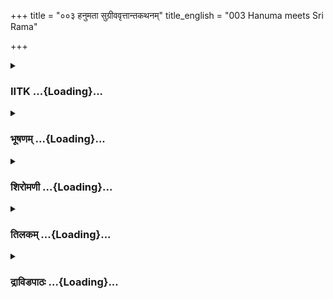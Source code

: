 +++
title = "००३ हनुमता सुग्रीववृत्तान्तकथनम्"
title_english = "003 Hanuma meets Sri Rama"

+++
<div caption="श्रीराम-हरिसीताराममूर्ति-घनपाठिभ्यां वचनम्" class="audioEmbed" src="https://archive.org/download/Ramayana-recitation-Sriram-harisItArAmamUrti-Ghanapaati-v2/Kanda_4/Kanda_4_KSK-003-Hanumatha_Sugreeva_Vruththantha_Kathanam_0.mp3"></div>

<div class="js_include collapsed" newlevelforh1="3" title="IITK" unfilled url="/purANam/rAmAyaNam/audIchya-pAThaH/iitk/4_kiShkindhAkANDam/01-sugrIva-sakhyam/003_hanumatA_sugrIvavRttAntakathanam.md">
<details><summary><h3>IITK ...{Loading}...</h3></summary>

Hanuman goes in the guise of a pious mendicant to meet Rama and
Lakshmana -- Rama wonders at Hanuman's knowledge -- Hanuman reveals his
identity and the purpose of his meeting -- Rama agrees to see Sugriva



#### श्लोकः
##### मूलम्
वचो विज्ञाय हनुमान् सुग्रीवस्य महात्मनः।  
पर्वतादृश्यमूकात्तु पुप्लुवे यत्र राघवौ॥4.3.1॥

##### शब्दार्थः
हनुमान् Hanuman, महात्मनः great self, सुग्रीवस्य Sugriva's, वचः words, विज्ञाय listening, ऋष्यमूकात् पर्वतात् from mountain Rishyamuka, राघवौ both (Rama and Lakshmana), यत्र where, पुप्लुवे leapt

##### आङ्ग्लानुवादः
Listening to great Sugriva, Hanuman leaped from mount Rishyamuka on to the location of the Raghavas.



#### श्लोकः
##### मूलम्
कपिरूपं परित्यज्य हनुमान्मारुतात्मजः।  
भिक्षुरूपं ततो भेजे शठबुद्धितया कपिः4.3.2॥

##### शब्दार्थः
ततः then, मारुतात्मजः son of the windgod, कपिः monkey, हनुमान् Hanuman, कपिरूपम् form of a monkey, परित्यज्य left, शठबुद्धितया with an ingenious mind, भिक्षुरूपम् guise of a mendicant, भेजे resorted and went

##### आङ्ग्लानुवादः
Hanuman, son of the Windgod, with an ingenious mind assumed the guise of a mendicant.



#### श्लोकः
##### मूलम्
ततस्स हनुमान्वाचा श्लक्ष्णया सुमनोज्ञया।  
विनीतवदुपागम्य राघवौ प्रणिपत्य च॥4.3.3॥  
आबभाषे तदा वीरौ यथावत्प्रशशंस च।

##### शब्दार्थः
ततः then, हनुमान् Hanuman, विनीतवत् in humility, राघवौ to the Raghavas, उपागम्य reached, प्रणिपत्य च offered reverential salutations, श्लक्ष्णया gentle, सुमनोज्ञया pleasing to the mind, वाचा words, आबभाषे spoke, तदा then, यथावत् duly, प्रशशंस च eulogised

##### आङ्ग्लानुवादः
Approaching the Raghavas in all humility, valiant Hanuman offered them reverential salutations and addressed them in gentle and pleasing words.



#### श्लोकः
##### मूलम्
सम्पूज्य विधिवद्वीरौ हनुमान्मारुतात्मजः।  
उवाच कामतो वाक्यं मृदु सत्यपराक्रमौ4.3.4॥

##### शब्दार्थः
मारुतात्मजः son of the windgod, हनुमान् Hanuman, सत्यपराक्रमौ endowed with power of truth, वीरौ heroes, विधिवत् duly, सम्पूज्य offered salutations, कामतः feeling, मृदु very gently, वाक्यम् words, उवाच said

##### आङ्ग्लानुवादः
The valiant son of the Windgod, Hanuman offered those heroes whose power came from their sense of truth due respect and spoke to them in all gentlenessः



#### श्लोकः
##### मूलम्
राजर्षिदेवप्रतिमौ तापसौ संशितव्रतौ।  
देशं कथमिमं प्राप्तौ भवन्तौ वरवर्णिनौ4.3.5॥  
त्रासयन्तौ मृगगणानन्यांश्च वनचारिणः4.3.6॥

##### शब्दार्थः
राजर्षिदेवप्रतिमौ comparable to royal sages and gods, संशितव्रतौ strict followers of vows, तापसौ ascetics, वरवर्णिनौ of fair complexion, भवन्तौ you are, मृगान् animals, अन्यान् other, वनचारिणश्च creatures roaming the forest, त्रासयन्तौ frightening them, इमं देशम् this place, कथम् how, प्राप्तौ  come here?

##### आङ्ग्लानुवादः
'You both fair in complexion, resemble royal sages or gods. You appear like ascetics and pursue vows in austerity. How come, you are present here, as if to frighten the animals and other creatures roaming this forest?



#### श्लोकः
##### मूलम्
पम्पातीररुहान्वृक्षान् वीक्षमाणौ समन्ततः।  
इमां नदीं शुभजलां शोभयन्तौ तपस्विनौ4.3.7॥  
धैर्यवन्तौ सुवर्णाभौ कौ युवां चीरवाससौ।  
निःश्वसन्तौ वरभुजौ पीडयन्ताविमाः प्रजाः4.3.8॥

##### शब्दार्थः
पम्पातीररुहान् वृक्षान् trees on the bank of Pampa, समन्ततः all over, वीक्षमाणौ looking at, शुभजलाम् auspicious water, इमाम् this, नदीम् river, शोभयन्तौ enhancing the beauty, तपस्विनौ ascetics, धैर्यवन्तौ courageous, सुवर्णाभौ of golden complexion, चीरवाससौ robed in bark, निःश्वसन्तौ sighing, वरभुजौ with handsome shoulders, इमाः these, प्रजाः creatures, पीडयन्तौ terrifying, युवाम् youth

##### आङ्ग्लानुवादः
'Gazing at the trees on the bank of Pampa, you both appear in brilliant complexion as if to enhance the beauty of the auspicious river water. Though young, courageous and with handsome shoulders, you seem to sigh in exhaustion. And though you look like ascetics robed in bark,  you seem to terrify these creatures.



#### श्लोकः
##### मूलम्
सिंहविप्रेक्षितौ वीरौ महाबलविक्रमौ।  
शक्रचापनिभे चापे गृहीत्वा शत्रुसूदनौ4.3.9॥  
श्रीमन्तौ रूपसम्पन्नौ वृषभश्रेष्ठविक्रमौ।  
हस्तिहस्तोपमभुजौ द्युतिमन्तौ नरर्षभौ4.3.10॥

##### शब्दार्थः
सिंहविप्रेक्षितौ have the gaze of lions, वीरौ  heroes, महाबलविक्रमौ both mighty strong warriors, शक्रचापनिभे चापे bows resembling rainbow, हीत्वा holding, शत्रुसूदनौ destroyers of enemies, श्रीमन्तौ magnificient, रूपसम्पन्नौ very handsome, वृषभश्रेष्ठविक्रमौ endowed with the valour of excellent bulls, हस्तिहस्तोपमभुजौ shoulders like elephant trunks, द्युतिमन्तौ  bright नरर्षभौ   best among men

##### आङ्ग्लानुवादः
'Having the gaze  of a lion, both of you are heroic in your stance. As each of you hold a bow resembling the rainbow, you seem to be mighty warriors eager to annihilate the enemies. With the valour of superior bulls and your shoulders resembling elephant's trunks, you look magnificent, handsome and brilliant. (No doubt,) you are the best among the humans.



#### श्लोकः
##### मूलम्
प्रभया पर्वतेन्द्रोऽयं युवयोरवभासितः।  
राज्यार्हावमरप्रख्यौ कथं देशमिहागतौ4.3.11॥

##### शब्दार्थः
अयम this, पर्वतेन्द्रः lord of mountains, युवयोः young, प्रभया  radiant, अवभासितः reflecting, राज्यार्हौ deserve to be sovereigns, अमरप्रख्यौ resembling gods, इह here, देशम् to this place, कथम् how, आगतौ  come

##### आङ्ग्लानुवादः
'You are young and radiant like the gods. This king of mountains (Rishyamuka) dazzles with your brilliance. Although you deserve to be sovereigns, how is it that you are here (into the forest)?



#### श्लोकः
##### मूलम्
पद्मपत्रेक्षणौ वीरौ जटामण्डलधारिणौ।  
अन्योन्यसदृशौ वीरौ देवलोकादिवागतौ4.3.12॥  
यदृच्छयेव सम्प्राप्तौ चन्द्रसूर्यौ वसुन्धराम्।  
विशालवक्षसौ वीरौ मानुषौ देवरूपिणौ4.3.13॥  
सिंहस्कन्धौ महोत्साहौ समदाविव गोवृषौ।

##### शब्दार्थः
पद्मपत्रेक्षणौ having eyes like lotus petals, वीरौ  warriors, जटामण्डलधारिणौ with matted hair, अन्योन्यसदृशौ resembling each other, देवलोकात् from the world of gods, आगतौ have come here, वीरौ heroes, यदृच्छया incidentally, वसुन्धराम् to the earth, सम्प्राप्तौ come, चन्द्रसूर्याविव like Sun and Moon, विशालवक्षसौ broadchested, वीरौ warriors, देवरूपिणौ resembling gods, मानुषौ men, सिंहस्कन्धौ having shoulders like that of a lion, महोत्साहौ very energetic, समदौ majestic, गोवृषौ इव bullslike

##### आङ्ग्लानुवादः
'Both of you appear alike, with eyes like lotus petals and locks of matted hair. You look like heroes descending from the world of the gods. You look like the Sun and the Moon dropped incidentally on this earth. With shoulders like those of a lion and the majesty of energetic bulls, you broadchested warriors appear like divine beings, though in fact humans.



#### श्लोकः
##### मूलम्
आयताश्च सुवृत्ताश्च बाहवः परिघोपमाः।  
सर्वभूषणभूषार्हाः किमर्थं न विभूषिताः4.3.14॥

##### शब्दार्थः
आयताश्च long, सुवृत्ताश्च wellrounded, परिघोपमाः like the iron clubs, सर्वभूषणभूषार्हाः worthy of all ornaments, बाहवः shoulders, किमर्थम् why is it, न विभूषिताः not bedecked.

##### आङ्ग्लानुवादः
'Your long arms and spherelike shoulders appear as strong as iron clubs. Although they deserve to be decked with ornaments, how is it they are unadorned?



#### श्लोकः
##### मूलम्
उभौ योग्यावहं मन्ये रक्षितुं पृथिवीमिमाम्।  
ससागरवनां कृत्स्नां विन्ध्यमेरुविभूषिताम्4.3.15॥

##### शब्दार्थः
उभौ both, अहम् I, इमाम् this, ससागरवनाम् with seas and forests, विन्ध्यमेरुविभूषिताम् adorned with mountains of Vindhya and Meru, कृत्स्नाम् entire, पृथिवीम् earth, रक्षितुम् to rule, योग्यौ fit, मन्ये I think

##### आङ्ग्लानुवादः
'To me, you both deserve to rule the entire earth encompassed by seas and forests and adorned with mountains like Vindhya and Meru.



#### श्लोकः
##### मूलम्
इमे च धनुषी चित्रे श्लष्णे चित्रानुलेपने।  
प्रकाशेते यथेन्द्रस्य वज्रे हेमविभूषिते4.3.16॥

##### शब्दार्थः
चित्रे wonderful, श्लक्ष्णे attractive ones, चित्रानुलेपने smeared with wonderful unguents, इमे धनुषी च both these bows too, इन्द्रस्य Indra's, हेमविभूषिते decorated with gold, वज्रे यथा like thunderbolt, प्रकाशेते glow

##### आङ्ग्लानुवादः
'Smeared with wonderful unguents, (your) bows look  very attractive. And they glow very much like Indra's golden thunderbolt.



#### श्लोकः
##### मूलम्
सम्पूर्णा निशितैर्बाणै स्तूणाश्च शुभदर्शनाः4.3.17॥  
जीवितान्तकरैर्घोरै श्श्वसद्भिरिव पन्नगैः॥

##### शब्दार्थः
शुभदर्सनाः beautiful to look at, तूणाश्च quivers also, जीवितान्तकरैः those which can put an end to life, घोरैः with terrible, श्श्वसद्भिरिव like hissing, पन्नगैरिव snakes, बाणैः with arrows, सम्पूर्णाश्च  totally filled with

##### आङ्ग्लानुवादः
'(Your) quivers also appear beautiful, for they are  fully  filled with sharp and deadly arrows which look like the hissing of dreadful snakes



#### श्लोकः
##### मूलम्
महाप्रमाणौ विस्तीर्णौ तप्तहाटकभूषितौ4.3.18॥  
खडगावेतौ विराजेते निर्मुक्ताविवपन्नगौ॥

##### शब्दार्थः
महाप्रमाणौ of huge size, विस्तीर्णौ long and broad, तप्तहाटकभूषितौ encrusted with shining pure gold, एतौ these two, खडगौ swords, निर्मुक्ताविव पन्नगौ like the snakes that have shed their sloughs, विराजेते shine

##### आङ्ग्लानुवादः
'(Your) long and broad swords appear very huge in size. Being encrusted with pure gold, they  glitter brilliant like snakes in hyberation.



#### श्लोकः
##### मूलम्
एवं मां परिभाषन्तं कस्माद्वै नाभिभाषथः4.3.19॥  
सुग्रीवो नाम धर्मात्मा कश्चिद्वानरयूथपः।  
वीरो विनिकृतो भ्रात्रा जगद्भ्रमति दुःखितः4.3.20॥

##### शब्दार्थः
एवम् in that way, परिभाषन्तम् talking to you, माम् to me, कस्मात् why, नाभिभाषथः  not replying, सुग्रीवो नाम Sugriva by name, वीरः warrior, धर्मात्मा righteous, कश्चित् some one, वानरयूथपः chief of monkeys, भ्रात्रा by brother, विनिकृतः is aggrieved, दुःखितः grieved, जगत् world over, स भ्रमति roaming about

##### आङ्ग्लानुवादः
'Why are you silent  while I am talking? (I am here to apprise ) about a great and righteous warrior Sugriva, the chief of the troop of monkeys, sadly wandering all over the land here, banished by his brother



#### श्लोकः
##### मूलम्
प्राप्तोऽहं प्रेषितस्तेन सुग्रीवेण महात्मना।  
राज्ञा वानरमुख्यानां हनुमान्नाम वानरः4.3.21॥

##### शब्दार्थः
महात्मना by the great, वानरमुख्यानाम् best of monkeys, राज्ञा by the king, तेन सुग्रीवेण by such Sugriva, प्रेषितः I am sent, प्राप्तः came here, अहम् I, हनुमान्नाम Hanuman, वानरः monkey

##### आङ्ग्लानुवादः
'I am a monkey called Hanuman. I am here sent by great king Sugriva, the best of monkeys.



#### श्लोकः
##### मूलम्
युवाभ्यां सह धर्मात्मा सुग्रीवस्सख्यमिच्छति।  
तस्य मां सचिवं वित्तं वानरं पवनात्मजम्4.3.22॥  
भिक्षुरूपप्रतिच्छन्नं सुग्रीवप्रियकाम्यया।  
ऋष्यमूकादिह प्राप्तं कामगं कामरूपिणम्4.3.23॥

##### शब्दार्थः
धर्मात्मा righteous , सः सुग्रीवः that Sugriva, युवाभ्याम् with you both, सख्यम friendship, इच्छति desires, माम् myself, सुग्रीवप्रियकाम्यया for the wellbeing of Sugriva, भिक्षुरूपप्रतिच्छन्नम् disguised like a mendicant, तस्य his, सचिवम् minister, ऋष्यमूकात् from  Rishyamuka, इह here, प्राप्तम् reached, कामगम् can go whereever I desire, कामरूपिणम् can assume whatever form I desire, पवनात्मजम् son of the windgod, वानरम् monkey, वित्तम् you  may know

##### आङ्ग्लानुवादः
'The righteous Sugriva wishes to make friendship with both of you. For his wellbeing I came here disguised as a mendicant from  Rishyamuka mountain. I am a monkey, son of the Windgod and minister to Sugriva. I can assume any form at my free will and go anywhere I like'.



#### श्लोकः
##### मूलम्
एवमुक्त्वा तु हनुमांस्तौ वीरौ रामलक्ष्मणौ।  
वाक्यज्ञौ वाक्यकुशलः पुनर्नोवाच किञ्चन4.3.24॥

##### शब्दार्थः
वाक्यज्ञौ good at speaking, वाक्यकुशलः eloguent, हनुमान् Hanuman, वीरौ two heroes, तौ both, रामलक्ष्मणौ Rama and Lakshmana, एवम् in that way, उक्त्वा having said, पुनः again, किञ्चन anything more, नोवाच did not speak

##### आङ्ग्लानुवादः
The eloquent Hanuman, having spoken thus to both Rama and Lakshmana, good at speaking, said no more.



#### श्लोकः
##### मूलम्
एतच्छ्रुत्वा वचन्तस्य रामो लक्ष्मणमब्रवीत्।  
प्रहृष्टवदनश्श्रीमान्भ्रातरं पार्श्वतः स्थितम्4.3.25॥

##### शब्दार्थः
श्रीमान् Illustrious, रामः Rama, तस्य his, एतत् all that, वचः words, श्रुत्वा having heard, प्रहृष्टवदनः with cheerful face, पार्श्वतः nearby, स्थितम् stood, भ्रातरम् brother, लक्ष्मणम् to Lakshmana, अब्रवीत् said.

##### आङ्ग्लानुवादः
Having heard him, the Illustrious Rama cheerfully said to brother Lakshmana standing nearbyः



#### श्लोकः
##### मूलम्
सचिवोऽयं कपीन्द्रस्य सुग्रीवस्य महात्मनः।  
तमेव काङ्क्षमाणस्य ममान्तिकमुपागतः4.3.26॥

##### शब्दार्थः
कपीन्द्रस्य of the lord of monkeys, महात्मनः of great self, सुग्रीवस्य Sugriva's, सचिवः minister, अयम् this, तमेव him only, काङ्क्षमाणस्य as I wish to see, मम to me, समीपम् near by, इह here, आगतः has come

##### आङ्ग्लानुवादः
'Here is minister to Sugriva, the great chief of monkeys whom I wish to see.



#### श्लोकः
##### मूलम्
तमभ्यभाष सौमित्रे सुग्रीवसचिवं कपिम्।  
वाक्यज्ञं मधुरैर्वाक्यैस्स्नेहयुक्तमरिन्दम॥4.3.27॥

##### शब्दार्थः
सौमित्रे O Saumitri, वाक्यज्ञम् knows how to talk, स्नेहयुक्तम् in a friendly way, अरिन्दमम् conqueror of enemies, सुग्रीवसचिवम् Sugriva's minister, तं कपिम् this monkey, मधुरैः pleasant, वाक्यैः words, अभिभाषस्व  reply well .

##### आङ्ग्लानुवादः
'O Saumitri, conqueror of enemies this monkey, Sugriva's minister, is skilled in friendly communication. Reply to him in words gentle and sweet.



#### श्लोकः
##### मूलम्
नानृग्वेदविनीतस्य नायजुर्वेद्धारिणः।  
नासामवेदविदुषश्शक्यमेवं विभाषितुम्4.3.28॥

##### शब्दार्थः
अनृग्वेदविदुषः not trained in Rigveda, एवम् in that way, भाषितुम् to talk, न शक्यम् not possible, अयजुर्वेद्धारिणः  not a scholar in Yajurveda, न not, असामवेदविदुषः  not a scholar in Samaveda, न not

##### आङ्ग्लानुवादः
'Unless wellversed in Rigveda, Yajurveda and Samaveda, for sure, it is not possible for anyone to articulate so well.



#### श्लोकः
##### मूलम्
नूनं व्याकरणं कृत्स्नमनेन बहुधा श्रुतम्।  
बहु व्याहरताऽनेन न किञ्चिदपशब्दितम्4.3.29॥

##### शब्दार्थः
नूनम् surely, अनेन by him, कृत्स्नम् entire, व्याकरणम् grammar, बहुधा in many ways, श्रुतम्  studied, बहु much, व्याहरता spoken, अनेन by him, किञ्चित् even a little, अपशब्दितम् wrong pronunciation

##### आङ्ग्लानुवादः
'Surely, he seems to have studied well the whole of grammar, for there is not a single mispronunciation in his entire speech.



#### श्लोकः
##### मूलम्


##### शब्दार्थः


##### आङ्ग्लानुवादः




#### श्लोकः
##### मूलम्


##### शब्दार्थः


##### आङ्ग्लानुवादः




#### श्लोकः
##### मूलम्
संस्कारक्रमसम्पन्नामद्रुतामविलम्बिताम्।  
उच्चारयति कल्याणीं वाचं हृदयहारिणीम्4.3.32॥

##### शब्दार्थः
संस्कारक्रमसम्पन्नाम् refined, अद्रुताम् not too fast, अविलम्बिताम् not too slow, कल्याणीम् auspicious, हृदयहारिणीम् captivating the heart, वाचम् language, उच्चारयति speaks

##### आङ्ग्लानुवादः
'His words are auspicious. They are refined. Neither fast nor slow, his utterances captivate the heart.



#### श्लोकः
##### मूलम्
अनया चित्रया वाचा त्रिस्थानव्यञ्जनस्थया।  
कस्य नाराध्यते चित्तमुद्यतासेररेरपि4.3.33॥

##### शब्दार्थः
त्रिस्थानव्यञ्जनस्थया delivered from the bottom of his chest, throat and head, चित्रया with a wonderful, अनया by this, वाचा by words, उद्यतासेः holding a sword, अरेरपि of even an enemy, कस्य whose, चित्तम् mind, नाराध्यते will not be pleased?

##### आङ्ग्लानुवादः
'His colourful words flow from all the three sourcesः the bottom of his bosom, his throat and his head. Whose mind will not adore them even if one happens to be an enemy holding a sword?



#### श्लोकः
##### मूलम्
एवं विधो यस्य दूतो न भवेत्पार्थिवस्य तु।  
सिद्ध्यन्ति हि कथं तस्य कार्याणां गतियोऽनघ4.3.34॥

##### शब्दार्थः
अनघ sinless, यस्य whosoever, पार्थिवस्य  of a king, दूतः ambassador, एवंविधः in that way, न भवेत् not being, तस्य his, गतयः in the past, कथम् how, सिध्यन्ति would have accomplished

##### आङ्ग्लानुवादः
'O sinless one, how can a king, whoever he be, not accomplish his goal in the past with such an ambassador?



#### श्लोकः
##### मूलम्


##### शब्दार्थः


##### आङ्ग्लानुवादः




#### श्लोकः
##### मूलम्
एवमुक्तस्तु सौमित्रिस्सुग्रीवसचिवं कपिम्।  
अभ्यभाषत वाक्यज्ञो वाक्यज्ञं पवनात्मजम्4.3.36॥

##### शब्दार्थः
एवम् in that way, उक्तः having been instructed, वाक्यज्ञः skilled in speech, सौमित्रिः Saumitri, वाक्यज्ञम् good at speaking, पवनात्मजम् son of the windgod, सुग्रीवसचिवम् minister of Sugriva, कपिम् monkey, अभ्यभाषत replied

##### आङ्ग्लानुवादः
Thus instructed, Saumitri who was equally skilled in speach replied to Sugriva's minister, son of the Windgod



#### श्लोकः
##### मूलम्
विदितौ नौ गुणा विद्वंत्सुग्रीवस्य महात्मनः।  
तमेव चाऽवां मार्गावस्सुग्रीवं प्लवगेश्वरम्4.3.37॥

##### शब्दार्थः
विद्वन् learned, महात्मनः great, सुग्रीवस्य Sugriva's, गुणाः virtues, नौ for both of us, विदितौ are known, अवाम् both of us, ल्पवगेश्वरम् lord of monkeys, तमेव him only, मार्गावः are looking for

##### आङ्ग्लानुवादः
'O learned Hanuman having heard about the virtues of  great Sugriva, lord of the monkeys, we eagerly look forward to meeting him



#### श्लोकः
##### मूलम्
यथा ब्रवीषि हनुमान्सुग्रीववचनादिह।  
तत्तथा हि करिष्यावो वचनात्तव सत्तम4.3.38॥

##### शब्दार्थः
सत्तम O virtuous one, हनुमन् Hanuman, इह here, सुग्रीववचनात् by Sugriva's words, यथा those, ब्रवीषि you speak, तत् that, तव your, वचनात् words, तथा so also, करिष्यावः we will do

##### आङ्ग्लानुवादः
'O virtuous Hanuman we will do whatever you are saying, for it is the message of Sugriva.



#### श्लोकः
##### मूलम्
तत्तस्य वाक्यं निपुणं निशम्य  
प्रहृष्टरूपः पवनात्मजः कपिः।  
मनस्समाधाय जयोपपत्तौ  
सख्यं तदा कर्तुमियेष ताभ्याम्4.3.39॥

##### शब्दार्थः
पवनात्मजः Hanuman, कपिः monkey, तस्य his, निपुणम् skilful, तत् वाक्यम् those words, निशम्य  listening, प्रहृष्टरूपः pleased countenance, जयोपपत्तौ on the success, मनः mind, समाधाय  fixed, तदा then, ताभ्याम् with both of them, सख्यम् friendship, कर्तुम् to make, इयेष wishes

##### आङ्ग्लानुवादः
Pleased with Lakshmana's words spoken in a skilful manner, Hanuman, the monkey son of the Windgod, resolved to make friendship with them.  

#### समाप्तिः
 श्रीमद्रामायणे वाल्मीकीय आदिकाव्ये किष्किन्धाकाण्डे तृतीयस्सर्गः॥  
Thus ends the third sarga of Kishkindakanda of the Holy Ramayana, the first epic composed by sage Valmiki.

</details>
</div>
<div class="js_include collapsed" newlevelforh1="3" title="भूषणम्" unfilled url="/purANam/rAmAyaNam/audIchya-pAThaH/TIkA/bhUShaNa_iitk/4_kiShkindhAkANDam/01-sugrIva-sakhyam/003_hanumatA_sugrIvavRttAntakathanam.md">
<details><summary><h3>भूषणम् ...{Loading}...</h3></summary>



वचो विज्ञाय हनुमान् सुग्रीवस्य महात्मनः ।  

पर्वतादृश्यमूकात्तु पुप्लुवे यत्र राघवौ  ॥  ४।३।१  ॥   

प्रथमे सर्गे वैकुण्ठवासिनो भगवतः स्वीयेषु केषाञ्चित् स्वपरत्वे वर्तमाने
केषाञ्चिद्विषयान्तरप्रावण्यमवलोक्य दूयमानमानसस्य दयावृत्तिविशेषः
प्रतिपादितः । द्वितीये चेतनस्य भगवदपराधदण्डभीतस्य तस्मिन्नभिमुख्यमुक्तम्
। अथ तल्लाभहेत्वाचार्यकृत्यं दर्शयति तृतीये वच इत्यादि  ॥  ४।३।१  ॥   

  

कपिरूपं परित्यज्य हनुमान् मारुतात्मजः ।  

भिक्षुरूपं ततो भेजे शठबुद्धितया कपिः  ॥  ४।३।२  ॥   

कपीति । रूपान्तरपरिग्रहसामर्थ्यमुच्यते मारुतात्मज इति । शठबुद्धितया
वञ्चकबुद्धितया भिक्षुरूपं सन्न्यासिवेषम् । "भिक्षुः परिव्राट् कर्मन्दी
पाराशर्यपि मस्करी" इत्यमरः  ॥  ४।३।२  ॥   

  

ततः स हनुमान् वाचा श्लक्ष्णया सुमनोज्ञया ।  

विनीतवदुपागम्य राघवौ प्रणिपत्य च ।  

आबभाषे तदा वीरौ यथावत् प्रशशंस च  ॥  ४।३।३  ॥   

तत इति सार्धः । विनीतवत् सविनयम् उपागम्य प्राणिपत्य नमस्कृत्य श्लक्ष्णया
अपरुषया समुनोज्ञया अर्थतो ऽतिरम्यया वाचा आबभाषे । यथावत्परमार्थतया
प्रशशंस च । अत्र भिक्षुरूपस्य हनुमतः प्रणामादन्यत्रापि
भिक्षोर्गृहस्थादिविषये प्रणामः कर्तव्य एवेति विज्ञायते । सन्न्यासिनो
गृहस्थादिप्रणामनिषेधवचनान्यज्ञविषयाणीति मन्तव्यानि । यदि हि ज्ञानाधिकं
दृष्ट्वा कर्ममात्रेणाधिको यतिर्न प्रणमेत् तर्हि "विप्राणां ज्ञानतो
ज्यैष्ठ्यम्" इति मनुवचनं विरुद्ध्यत । नहि तत्प्रणामनिषेधं मनुवचनं
किञ्चिद्दृश्यते । किं त्वनारभ्याधीतमदृष्टाकरं
यत्किञ्चिद्यतिप्रणामनिषेधवचनं किंवदन्तीसिद्धम् । तस्य च विषयो
ऽज्ञगृहस्थादिरूपः । यत्तु कैश्चिदुक्तम्
अत्यद्भुतरामलक्ष्मणरूपदर्शनसञ्जातातिविस्मयः सन् अङ्गीकृतं भिक्षुरूपं
विस्मृत्य "अवशाः प्रतिपेदिरे" इतिवत् प्रणनामेति न विरोध इति । तन्नः,
उपक्रमविरोधात् । इङ्गितवचनादिभिः परहृदयज्ञानार्थं हि प्रेषितो ऽयम् । नहि
तथा नियुक्तः, सुनिपुणमतिः सचिवधुरन्धरः, स्वकार्यविरोधकरं
परिगृहीताकारविरुद्धमविस्रम्भहेतुत्वेन परेङ्गितानाविष्कारहेतुभूतं कार्यं
कुर्यात् । यदप्युक्तम् "रूपमेवास्यैतन्महिमानं व्याचष्टे" इति न्यायेन
दर्शनमत्रेणैतौ सुग्रीवविरोधिनिरसनदक्षाविति निश्चित्य परिगृहीतवेषान्तरस्य
स्वस्य चारत्वं प्रकटयितुं नमस्कारं कृतवानिति न दोष इति । तदपि न तथा सति
सुग्रीवो नामेत्यादिवक्ष्यमाणमेव प्रथमं कथयेत् । केचित्तु
भिक्षुर्ब्रह्मचारी, अतो न दोष इत्याहुः । तन्न, तादृशभिक्षुकत्वस्य
पूर्वमेव सिद्धत्वेन इदानीमपरिग्राह्यत्वात् । अपरे तु सर्वथा कपिरूपं
परित्यज्येत्युपक्रमात् उपरिष्टात् प्रच्छन्नत्वोक्त्या च
मानुषरूपाङ्गीकारावश्यंभावात्तद्रूपविशिष्टं ब्रह्मचर्यमेवात्र
भिक्षुशब्देनोच्यत इति न विरोध इत्यूचिरे । तत्पक्षे तु पूर्वोक्तया दिशा
दूषणं चिन्त्यम्  ॥  ४।३।३  ॥   

  

सम्पूज्य विधिवद्वीरो हनुमान् मारुतात्मजः ।  

उवाच कामतो वाक्यं मृदु सत्यपराक्रमौ  ॥  ४।३।४  ॥   

सम्पूज्येति कामतः भक्त्या । पूर्वोक्तप्रशंसा भक्तिकृता, नतु
केवलपरिक्षाकृतेति भावः  ॥  ४।३।४  ॥   

  

राजर्षिदेवप्रतिमौ तापसौ संशितव्रतौ ।  

देशं कथमिमं प्राप्तौ भवन्तौ वरवर्णिनौ  ॥  ४।३।५  ॥   

त्रासयन्तौ मृगगणानन्यांश्च वनचारिणः ।  

पम्पातीररुहान् वृक्षान् वीक्षमाणौ समन्ततः  ॥  ४।३।६  ॥   

राजर्षीत्यादिश्लोकद्वयम् । मृगगणान् अन्यान् वनचारिणश्च त्रासयन्तौ
समन्ततः पम्पातीररुहान् वृक्षान् वीक्षमाणौ च भवन्तौ वरवर्णिनौ
स्निग्धरूपवन्तौ । कर्मधारयादपिमत्वर्थीयो दृष्टचरः । अत एव
राजर्षिदेवप्रतिमौ संशितव्रतौ तीक्ष्णव्रतौ अत एव तापसौ तपस्विवेषौ भूत्वा
इमं दुर्गमं देशं कथं प्राप्तौ  ॥  ४।३।५,६  ॥   

  

इमां नदीं शुभजलां शोभयन्तौ तपस्विनौ ।  

धैर्यवन्तौ सुवर्णाभौ कौ युवां चीरवाससौ  ॥  ४।३।७  ॥   

निःश्वसन्तौ वरभुजौ पीडयन्ताविमाः प्रजाः ।  

सिंहविप्रेक्षितौ वीरौ सिंहातिबलविक्रमौ  ॥  ४।३।८  ॥   

शक्रचापनिभे चापे गृहीत्वा शत्रुसूदनौ ।  

श्रीमन्तौ रूपसम्पन्नौ वृषभश्रेष्ठविक्रमौ  ॥  ४।३।९  ॥   

हस्तिहस्तोपमभुजौ द्युतिमन्तौ नरर्षभौ  ॥  ४।३।१०  ॥   

इमामित्यादिसार्धश्लोकत्रयमेकान्वयम् । पम्पायाः सरस्त्वेपि स्वल्पतया
पूर्वापरप्रवाहवत्त्वेन नदीत्वमविरुद्धम् । शोभयन्तौ स्वतेजसेति शेषः ।
सुवर्णाभौ रामस्य श्यामत्वे ऽपि लक्ष्मणस्य पीतवर्णत्वाच्छत्ित्रन्यायात्
सुवर्णकान्तित्वम् । निःश्वसन्तौ वनसञ्चारायासात् वरभुजौ सुन्दरभुजौ
हस्तिहस्तेत्यनेन दैर्ध्यपीवरत्वयोर्वक्षयमाणत्वात् इमाः प्रजाः
पक्षिमृगादीन् पीडयन्तौ अपूर्वदर्शनेन विद्रावकावित्यर्थः, सिंहस्येव
विप्रेक्षितं वीक्षणं ययोस्तौ सिंहातिबलविक्रमौ सिंहातिशायिबलपराक्रमौ
शक्रचापनिभे इन्द्रधनुस्तुल्ये चापे गृहीत्वा शत्रुसूदनौ शत्रुसंहारकौ
नीलभेदपरभागतया धनुषोराभरणत्वं शत्रुसंहारकत्वेनायुधकोटिप्रविष्टत्वं च
दर्शितमाभ्यां विशेषणाभ्याम् । श्रीमन्तौ कान्तिमन्तौ रूपसम्पन्नौ
सौन्दर्ययुक्तौ वृषभश्रेष्ठविक्रमौ वृषभश्रेष्ठगमनौ द्युतिमन्तौ तेजस्विनौ,
तेजस्तु श्रियो भिन्नमिति न पुनरुक्तिः । एवम्भूतौ युवां कावित्यन्वयः  ॥ 
४।३।७१०  ॥   

  

प्रभया पर्वतेन्द्रो ऽयं युवयोरवभासितः  ॥  ४।३।११  ॥   

प्रभयेत्यर्धम्  ॥  ४।३।११  ॥   

  

राज्यार्हावमरप्रख्यौ कथं देशमिहागतौ ।  

पद्मपत्त्रेक्षणौ वीरौ जटामण्डलधारिणौ  ॥  ४।३।१२  ॥   

अन्योन्यसदृशौ वीरौ देवलोकादिवागतौ ।  

यदृच्छयेव सम्प्राप्तौ चन्द्रसूर्यौ वसुन्धराम्  ॥  ४।३।१३  ॥   

विशालवक्षसौ वीरौ मानुषौ देवरूपिणौ ।  

सिंहस्कन्धौ महोत्साहौ समदाविव गोवृषौ  ॥  ४।३।१४  ॥   

राज्येत्यादित्रय एकान्वयाः । अमरप्रख्यौ देवतुल्यपराक्रमौ देवलोकादागतौ
वीराविव स्थितौ यदृच्छया दैवात् वसुन्धरां प्राप्तौ चन्द्रसूर्याविव स्थितौ
देवरूपिणौ देवतुल्यरूपिणौ वीरौ मानुषौ युवां राज्यार्हावपि राज्यं
त्वक्त्वा वीरौ जटामण्डलधारिणौ अविच्छिन्नजटामण्डलधारिणौ भूत्वा इह देशं
वनदेशं कथं किमर्थम् आगतौ । समस्तराजलक्षणलक्षितयोर्युवयोः राज्यभोग
एवोचितः, नतु वनवास इति भावः  ॥  ४।३।१२१४  ॥   

  

आयताश्च सुवृत्ताश्च बाहवः परिघोपमाः ।  

सर्वभूषणभूषार्हाः किमर्थं न विभूषिताः  ॥  ४।३।१५  ॥   

आयताः आजानुविलम्बिनः सुवृत्ताः भुजगभोगवद्वृत्ताः बाहवः "रामस्य दक्षिणो
बाहुः" इति लक्ष्मणस्य रामबाहुत्वात्तद्बाहुभ्यां बहुवचनम् । यद्वा हनुमतो
भक्तत्वेन तस्य चतुर्भुजवेषेण दृश्यो ऽभवत् । यद्वा
द्वयोर्बाहुचतुष्टयवत्त्वाद्बहुवचनम् । परिघोपमाः परिघो गदाविशेषः तदुपमाः,
स्वसौन्दर्यानुभवपराणां समस्तविरोधिनिवर्तनक्षमा इत्यर्थः,
सर्वभूषणभूषार्हाः "आभरणस्याभरणम्" इत्युक्तरीत्या भूषणान्यपि
भूषयितुमर्हाः किमर्थं न विभूषिताः इमान् भूषणैरलङ्कृत्य आभरणाभरणत्वं
किमिति न प्रकाशितमित्यर्थः । यद्वा दृष्टिदोषपरिहाराय
एतादृशबाहुसौन्दर्यमाच्छादयितव्यं तत्किमर्थं नाच्छादितमिति भावः । यद्वा
आभरणच्छन्नसौन्दर्यमेवालमस्मद्वशीकरणाय । अधिकं
निरावरणसौन्दर्यप्रदर्शनमिति भावः । यद्वा राजकुमाराणां क्षणमात्रं
ताम्बूलाभावे म्लानतावत्क्षणमात्रविरहे ऽपि स्थातुमनर्हा भूषाः किमर्थं
विश्लेषिता इति भावः । यद्वा एवं भूषणविरहः कस्य वा शत्रोर्मूलघातायेति
भावः । अनेन अप्रतिहतसङ्कल्पत्वे ऽपि नित्यसूरीन् विहाय चतुर्धा ऽवतरणे को
हेतुरित्युक्तम्  ॥  ४।३।१५  ॥   

  

उभौ योग्यावहं मन्ये रक्षितुं पृथिवीमिमाम् ।  

ससागरवनां कृत्स्नां विन्ध्यमेरुविभूषिताम्  ॥  ४।३।१६  ॥   

उभाविति । विन्ध्यमेरुविभूषितामिति दृष्टान्तार्थः यथा विन्ध्यमेरू
भूरक्षकौ तथा भवन्तावपीति  ॥  ४।३।१६  ॥   

  

इमे च धनुषी चित्रे श्लक्ष्णे चित्रानुलेपने ।  

प्रकाशेते यथेन्द्रस्य वज्रे हेमविभूषिते  ॥  ४।३।१७  ॥   

चित्रे लोके एतादृशधनुषोरदर्शनादद्भुतावहे वज्रे इत्यभूतोपमा  ॥  ४।३।१७
 ॥   

  

सम्पूर्णा निशितैर्बाणैस्तूणाश्च शुभदर्शनाः ।  

जीवितान्तकरैर्घोरैः श्वसद्भिरिव पन्नगैः  ॥  ४।३।१८  ॥   

तूणा इति बहुवचनम् एकैकस्य पार्श्वद्वये ऽपि तूणीरद्वयसत्त्वात्  ॥  ४।३।१८
 ॥   

  

महाप्रमाणौ विस्तीर्णौ तप्तहाटकभूषितौ ।  

खड्गावैतौ विराजेते निर्मुक्ताविव पन्नागौ  ॥  ४।३।१९  ॥   

महाप्रमाणाविति दीर्घत्वम् । विस्तीर्णाविति विशालता । तप्तहाटकं
द्रुतकनकम् । निर्मुक्तौ निर्मुक्तत्वचौ  ॥  ४।३।१९  ॥   

  

एवं मां परिभाषन्तं कस्माद्वै नाभिभाषथः  ॥  ४।३।२०  ॥   

परिभाषन्तं पुनःपुनर्भाषमाणं नाभिभाषथः नाभिभाषेथे । व्यत्यय आर्षः  ॥ 
४।३।२०  ॥   

  

सुग्रीवो नाम धर्मात्मा कश्चिद्वानरयूथपः ।  

वीरो विनिकृतो भ्रात्रा जगद्भ्रमति दुःखितः  ॥  ४।३।२१  ॥   

एवं स्ववाक्सौष्ठवेन तूष्णीम्भूतौ दृष्ट्वा स्वकार्यमावेदयति सुग्रीव
इत्यादिना । विनिकृतः वञ्चितः  ॥  ४।३।२१  ॥   

  

प्राप्तो ऽहं प्रेषितस्तेन सुग्रीवेण महात्मना ।  

राज्ञा वानरमुख्यानां हनूमान्नाम वानरः  ॥  ४।३।२२  ॥   

महात्मना महाबुद्धिना  ॥  ४।३।२२  ॥   

  

युवाभ्यां सह धर्मात्मा सुग्रीवः सख्यमिच्छति ।  

तस्य मां सचिवं वित्तं वानरं पवनात्मजम्  ॥  ४।३।२३  ॥   

वित्तं विदेर्लोटि मध्यमपुरुषद्विवचनम्  ॥  ४।३।२३  ॥   

  

भिक्षुरूपप्रतिच्छन्नं सुग्रीवप्रियकाम्यया ।  

ऋश्यमूकादिह प्राप्तं कामगं कामरूपिणम्  ॥  ४।३।२४  ॥   

तर्हि कथं भिक्षुरसीत्यत्राह भिक्ष्विति  ॥  ४।३।२४  ॥   

  

एवमुक्त्वा तु हनुमांस्तौ वीरौ रामलक्ष्मणौ ।  

वाक्यज्ञौ वाक्यकुशलः पुनर्नोवाच किञ्चन  ॥  ४।३।२५  ॥   

नोवाच तद्वचनश्रवणेच्छयेति भावः  ॥  ४।३।२५  ॥   

  

एतच्छ्रुत्वा वचस्तस्य रामो लक्ष्मणमब्रवीत् ।  

प्रहृष्टवदनः श्रीमान् भ्रातरं पार्श्वतः स्थितम्  ॥  ४।३।२६  ॥   

एतदिति । हनुमन्तं स्तोतुं लक्ष्मणं प्रत्युक्तिः  ॥  ४।३।२६  ॥   

  

सचिवो ऽयं कपीन्द्रस्य सुग्रीवस्य महात्मनः ।  

तमेव कांक्षमाणस्य ममान्तिकमुपागतः  ॥  ४।३।२७  ॥   

सचिव इति । उपागतः स एव सचिवद्वारेति शेषः  ॥  ४।३।२७  ॥   

  

तमभ्यभाष सौमित्रे सुग्रीवसचिवं कपिम् ।  

वाक्यज्ञं मधुरैर्वाक्यैः स्नेहयुक्तमरिन्दम  ॥  ४।३।२८  ॥   

स्नेहयुक्तं मयि सुग्रीवे च प्रीतियुक्तमित्यर्थः । अभ्यभाष अभिभाषस्व ।
अडागमपरस्मैपदे आर्षे । मन्त्रिणा स्वामिनो वचनं न नीतिरिति सौमित्रिं
नियोजयति  ॥  ४।३।२८  ॥   

  

नानृग्वेदविनीतस्य नायजुर्वेदधारिणः ।  

नासामवेदविदुषः शक्यमेवं प्रभाषितुम्  ॥  ४।३।२९  ॥   

अथ चेतनोज्जीवनस्याचार्यमुखमन्तरेणासम्भवादाचार्यलाभं दर्शयति
नानृग्वेदेत्यादिना । "आचार्यो वेदसम्पन्नो विष्णुभक्तो विमत्सरः ।
मन्त्रज्ञो मन्त्रभक्तश्च सदा मन्त्रार्थदः शुचिः । गुरुभक्तिसमायुक्तः
पुराणज्ञो विशेषतः । एवं लक्षणसम्पन्नो गुरुरित्यभिधीयते  ॥ "
इत्युक्तमाचार्यलक्षणं दर्शयति। ऋग्वेदेषु विनीतस्य शिक्षितस्य
विनयधारणवेदनानि सर्वत्र वेदेषु योज्यानि। यद्वा प्रतिवर्णं स्वरभूयस्त्वेन
मनोनियमनेन सावधानोच्चार्यत्वादृग्वेदविनितस्येत्युक्तिः। एकैकानुवाके
अनुवाकान्तरवाक्यासाङ्कर्येण धारणस्य दुष्करत्वाद्यजुर्वेदधारिण
इत्युक्तम्। ऊहरहस्यादिगर्भितगानविशेषाणां दुर्विज्ञेयत्वात् सामवेदविदुष
इति। अथर्वणस्याध्ययनादिनियमाभावादनुक्तिः। एवं प्रभाषितुम् "देशं कथमिमिं
प्रप्तौ" इत्यारभ्य उक्तरीत्या व्यक्तं वक्तुं न शक्यमिति।
अनृग्वेदविनीतस्य एवं प्रभाषितुं न शक्यम्, अयजुर्वेदधारिण एवं प्रभाषितुं
न शक्यम्, असामवेदविदुषः एवं प्रभाषितुं न शक्यमिति प्रत्येकमन्वयः।
प्रत्येकं नञ्प्रयोगात् दार्ढ्यार्थं व्यतिरेकमुखेनोक्तिः।
अनृग्वेदविनीतस्य "उभौ योग्यावहं मन्ये रक्षितुं पृथिवीमिमाम्।"
इत्यादिनोक्तसृष्टिस्थितिसंहारकर्तृत्वं वक्तुं न शक्यम्। ऐतरेयके हि
"ब्रह्म वा इदमेक एवाग्र आसीत्" इत्यादिना तथात्वं प्रथमतः प्रतिपाद्यते।
अयजुर्वेदधारिणः "मानुषौ देवरूपिणौ" इत्यादिना "अजायमानो बहुधा विजायते"
इत्युक्तावताररहस्यं वक्तुं न शक्यम्। असामवेदविदुषः "सुवर्णाभौ
पद्मपत्त्रेक्षणौ" इत्येवं भाषितुं न शक्यते। छान्दोग्ये हि "अथ य
एषोन्तरादित्ये हिरण्मयः पुरुषो दृश्यते" इत्यारभ्य "तस्य यथा कप्यासं
पुण्डरीकमेवमक्षिणी" इत्याम्नायते  ॥  ४।३।२९  ॥   

  

नूनं व्याकरणं कृत्स्नमनेन बहुधा श्रुतम् ।  

बहु व्याहरता ऽनेन न किञ्चिदपशब्दितम्  ॥  ४।३।३०  ॥   

न केवलं वेदाध्ययनम् अङ्गाध्ययनं च कृतमित्याह नूनमिति । तत्र हेतुमाह
बह्विति । अपशब्दितम् अपकृष्टं न शब्दितम् । अत्रादौ यदित्यध्याहार्यम् ।
व्याकरणं श्रुतम् अतो नापशब्दितम्, कृत्स्नं श्रुतम् अतो न
किञ्चिदपशब्दितम् । प्रकृतिप्रत्ययसमाससन्ध्यादिषु किञ्चिदपि
नापभ्रंशितमित्यर्थः । बहुधा श्रुतम् एकवारश्रवणे क्वचिदन्यथाभावो ऽपि
स्यात्  ॥  ४।३।३०  ॥   

  

न मुखे नेत्रयोर्वापि ललाटे च भ्रुवोस्तथा ।  

अन्येष्वपि च गात्रेषु दोषः संविदितः क्वचित्  ॥  ४।३।३१  ॥   

शिक्षा चानेन श्रुतेत्याह चतुर्भिः न मुख इत्यादिभिः । लोके
केषाञ्चिद्व्यवहारदशायां मुखादिषु सर्वत्र यत्र कुत्रापि वा विकारो दृश्यते
न तथात्रेति भावः । दोषः विकृतिः न संविदित इत्यनेन स्वेन
सूक्ष्ममवलोकितमिति गम्यते । तदुक्तं शिक्षायाम् "गीती शीघ्री शिरःकम्पी
तथा लिखितपाठकः । अनर्थज्ञो ऽल्पकण्ठश्च षडेते पाठकाधमाः । न शिरः
कम्पयेद्गात्रं भ्रुवौ चाप्यक्षिणी तथा । तैलपूर्णमिवात्मानं तत्तद्वर्णे
प्रयोजयेत्  ॥ " इति  ॥  ४।३।३१  ॥   

  

अविस्तरमसन्दिग्धमविलम्बितमद्रुतम् ।  

उरःस्थं कण्ठगं वाक्यं वर्तते मध्यमे स्वरे  ॥  ४।३।३२  ॥   

एवमुच्चारणशक्तिरुक्ता । अथ वाक्यप्रयोगचातुरीं दर्शयति अविस्तरमिति ।
अविस्तरं शब्दप्रपञ्चरहितम् । "प्रथने वावशब्दे" इति घञो निषेधात् "ऋ
दोरप्" इत्यप्प्रत्ययः । असन्दिग्धं पदवर्णसन्देहरहितम् । अविलम्बितं
विलम्बितत्वे स्वाशक्तिः प्रकटिता स्यात् । अद्रुतं द्रुतोञ्चारणे
परप्रत्यायनं न स्यात् । उरःस्थं मन्द्रम् । कण्ठगं मध्यमम्, तादृशं वाक्यं
मध्यमे स्वरे वर्तते न मन्द्रं न मध्यमं न द्रुतं न विलम्बितं चेत्यर्थः ।
इदं चतुर्दशदोषाभावानामुपलक्षणम् । तथाह शिक्षाकारः "शङ्कितं
भीतमुद्घुष्टमव्यक्तमनुनासिकम् । काकस्वरं शीर्षगतं तथा तथा
स्थानविवर्जितम् । विस्वरं विरसं चैव विश्लिष्टं विषमान्वितम् । व्याकुलं
तालुभिन्नं च पाठदोषाश्चतुर्दशा  ॥ " इति। अन्यत्राप्युक्तम् "उपांशु दष्टं
त्वरितं विलम्बितं गद्गदितं प्रगीतम्। निष्पीडितं ग्रस्तपदाक्षरं च वदेन्न
दीनं न तु सानुनास्यम्  ॥ " इति  ॥  ४।३।३२  ॥   

  

संस्कारक्रमसम्पन्नामद्रुतामविलम्बिताम् ।  

उञ्चारययति कल्यार्णीं वाचं हृदयहारिणीम्  ॥  ४।३।३३  ॥   

एवं पाठदोषा उक्ताः । अथ तद्गुणानाह संस्कारेति । संस्कारो व्याकरणकृता
शब्दशुद्धिः व्यक्तपदत्वमिति यावत् । क्रमः वर्णानां क्रमिकता
व्यक्ताक्षरत्वमिति यावत् । कल्याणीम् इतरगुणवतीं हृदयहारिणीं मधुरां
वाणीम् उञ्चारयति उञ्चरति । तदिदमुक्तं शिक्षायाम् "माधुर्यमक्षरव्यक्तिः
पदच्छेदस्तथा ऽत्वरा । धैर्यं लयसमत्वं च षडेते पाठका गुणाः  ॥  " इति  ॥ 
४।३।३३  ॥   

  

अनया चित्रया वाचा त्रिस्थानव्यञ्चनस्थया ।  

कस्य नाराध्यते चित्तमुद्यतासेररेरपि  ॥  ४।३।३४  ॥   

माधुर्यपराकाष्ठामाह अनयेति । चित्रया आश्चर्यावहया । त्रिस्थानानि
उरःकण्ठशिरांसि व्यज्यन्ते एषु वर्णा इति व्यञ्चनानि ।
त्रिस्थानरूपव्यञ्जनेषु तिष्ठतीति तथा । तथात्वं च न तदुत्पन्नत्वं
शिरस्यत्वस्य निषिद्धत्वात् । शीर्षगतं तथेति ह्युदाहृतम् । किन्तु
उदात्तानुदात्तस्वरितवत्त्वम् । तथोक्तं शिक्षायाम् "अनुदात्तो हृदि ज्ञेयो
मूर्ध्न्युदात्त उदाहृतः । स्वरितः कण्ठमूलीयः पार्श्वास्ये प्रचयस्य तु
 ॥ " इति। नाराध्यते न तोष्यते। कस्येत्यस्य विवरणम्  

उद्यतासेररेरपीति । उद्यतासेः छेत्तुमुद्धृतासेरित्यतिक्रूरतोक्तिः । अनेन
हनुमदादिभिः रामादीनां संस्कृतभाषयैव व्यवहार इति गम्यते  ॥  ४।३।३४  ॥   

  

एवंविधो यस्य दूतो न भवेत्पार्थिवस्य तु ।  

सिध्यन्ति हि कथं तस्य कार्याणां गतयो ऽनघ  ॥  ४।३।३५  ॥   

एवं हनुमतो वाक्चातुरीमभिनन्द्य बुद्धिचातुरीमभिनन्दति एवंविध इति ।
एवंविधः एवंप्रष्टा अस्मत्प्रशंसाव्याजेन
कुलगोत्रनामधेयराज्यत्यागकारणादीनां प्रष्टा । गतयः सिद्धयः  ॥  ४।३।३५  ॥   

  

एवं गुणगणैर्युक्ता यस्य स्युः कार्यसाधकाः ।  

तस्य सिद्ध्यन्ति सर्वार्था दूतवाक्यप्रचोदिताः  ॥  ४।३।३६  ॥   

उक्तमर्थमन्वयमुखेनापि दर्शयति एवमिति । दूतवाक्यप्रचोदिताः दूतवाक्यमूला
एव सिद्ध्यन्ति, न प्रधानापेक्षा इति भावः  ॥  ४।३।३६  ॥   

  

एवमुक्तस्तु सौमित्रिः सुग्रीवसचिवं कपिम् ।  

अभ्यभाषत वाक्यज्ञो वाक्यज्ञं पवनात्मजम्  ॥  ४।३।३७  ॥   

वाक्यज्ञो वाक्यज्ञमित्युक्त्त्या यथारीत्या हनुमतोक्तं तथैव
सौमित्रिणापीत्युच्यते  ॥  ४।३।३७  ॥   

  

विदिता नौ गुणा विद्वन् सुग्रीवस्य महात्मनः ।  

तमेवं चावां मार्गावः सुग्रीवं प्लवगेश्वरम्  ॥  ४।३।३८  ॥   

विदिता इति । विद्वन्निति हनुमत्सम्बोधनम्  ॥  ४।३।३८  ॥   

  

यथा ब्रवीषि हनुमन् सुग्रीववचनादिह ।  

तत्तथा हि करिष्यावो वचनात्तव सत्तम  ॥  ४।३।३९  ॥   

यथेति । अनेन ये तावत् आचार्याभिमाननिष्ठाः तेषां कार्यं तद्वचनादेव
करिष्यामीति भगवतः प्रतिज्ञा सूचिता  ॥  ४।३।३९  ॥   

  

तत्तस्य वाक्यं निपुणं निशम्य प्रहृष्टरूपः पवनात्मजः कपिः ।  

मनः समाधाय जयोपपत्तौ सख्यं तदा कर्तुमियेष ताभ्याम्  ॥  ४।३।४०  ॥   

इत्यार्षे श्रीरामायणे वाल्मीकीये आदिकाव्ये श्रीमत्किष्किन्धाकाण्डे
तृतीयः सर्गः  ॥  ३  ॥   

तदिति । जयोपपत्तौ वालिजयोपपत्तिनिमित्तम्  ॥  ४।३।४०  ॥   

इति श्रीगोविन्दराजविरचिते श्रीरामायणभूषणे मुक्ताहाराख्याने
किष्किन्धाकाण्डव्याख्याने तृतीयः सर्गः  ॥  ३  ॥   



</details>
</div>
<div class="js_include collapsed" newlevelforh1="3" title="शिरोमणी" unfilled url="/purANam/rAmAyaNam/audIchya-pAThaH/TIkA/shiromaNI_iitk/4_kiShkindhAkANDam/01-sugrIva-sakhyam/003_hanumatA_sugrIvavRttAntakathanam.md">
<details><summary><h3>शिरोमणी ...{Loading}...</h3></summary>



हनुमद्गमनादिवृत्तान्तं बोधयन्नाह वच इत्यादिभिः । हनुमान् सुग्रीवस्य वचो
विज्ञाय यत्र राघवौ तत्र ऋष्यमूकात् पर्वतात् पुप्लुवे जगाम  ॥  ४।३।१  ॥   

  

कपीति । अशठबुद्धितया वानरत्वसूचितशठबुद्धित्वाभावेनोपलक्षितो मारुतात्मजो
हनुमान् कपिरूपं परित्यज्य तिरोधाय भिक्षुरूपं भेजे प्राप प्रसिद्धं च लोके
वानराणां शठबुद्धित्वम् । एतेन वानरत्वसूचितशठबुद्धिं मां विज्ञाय रामो न
संभाषेत इति हनुमत्संभावना सूचिता, रूपान्तरमगृहीत्वा भिक्षुरूपं भेजे
इत्यनेन इमौ दीनदयालू इति हनुमता ज्ञातमिति व्यञ्जितं तेन तद्बुद्धेः
प्रभावातिशयो व्यक्तः  ॥  ४।३।२  ॥   

  

तत इति । ततः भिक्षुरूपधारणानन्तरं श्लक्ष्णया मधुरया अत एव मनोज्ञया
मनोहरया वाचा उपलक्षितः विनीतवत् विनीतत्ववत् स्थिरं यस्मिन् स हनुमान्
वीरौ तौ राघवौ उपागम्य प्राप्य प्रणिपत्य च आबभाषे यथावत्प्रशशंस च ।
सार्धश्लोक एकान्वयी  ॥  ४।३।३  ॥   

  

तदेव भङ्ग्यन्तरेणाह समिति । वीरौ सत्यपराक्रमौ रामलक्ष्मणौ हनूमान्
विधिवत्संपूज्य कामतः सुग्रीवेच्छानुसारात् मृदुवाक्यमुवाच ।
अर्धद्वयमेकान्वयि  ॥  ४।३।४  ॥   

  

तदाकारमाह राजर्षीति । राजर्षीणां देवपूजिता प्रतिमा प्रतिकृतिर्ययोस्तौ
वरवर्णिनौ मृगगणान् अन्यांश्च वनचारिणः त्रासयन्तौ स्वतेजसा धर्षयन्तौ
भवन्तौ इमं देशं कथं केन प्रकारेण प्राप्तौ । राजर्षीणामित्यत्र
द्वन्द्वस्तत्पुरुषो वा । अर्धत्रयमेकान्वयि  ॥  ४।३।५,६  ॥   

  

पम्पेति । पम्पातीररुहान् पम्पायास्तीरे जातान् वृक्षान् वीक्षमाणौ इमां
नदीं नदीसदृशीं पम्पां शोभयन्तौ तपस्विनौ अतिबलवन्तौ धर्यवन्तौ सुवर्णाभौ
सुवर्णसदृशशरीरौ चीरवाससौ खण्डपटधरौ निःश्वसन्तौ वरभुजौ महाबाहू इमाः
अदृष्टमानुषाः वन्याः प्रजाः पीडयन्तौ, किं च इमा अस्मत्प्रभृतीन् प्रजाः
पीडयन्तौ निःश्वासोपलक्षितस्वदुःखदर्शनेन पीडां प्रापयन्तौ युवां कौ ।
नदीशब्द आचारक्विबन्तप्रकृतिककर्तृक्विबन्तः, नद्येव तत्र काचिदिति केचित्
। श्लोकद्वयमेकान्वयि । द्रुतसुवर्णस्य श्यामत्वेन दृश्यमानत्वात्
अद्रुतस्य च गौरवर्णत्वेन दृश्यमानत्वात् सुवर्णवर्णाभाविति न विरुद्धं
सुवर्णशब्देन अवस्थाद्वयापन्नयोर्ग्रहणे बाधकाभावात्  ॥  ४।३।७,८  ॥   

  

सिंहेति । सिंहविप्रेक्षितौ सिंहस्येव विप्रेक्षितं प्रेक्षणं ययोस्तौ,
सिंहातिबलविक्रमौ सिंहातिक्रामकबलविक्रमविशिष्टौ शक्रचापनिभे
इन्द्रधनुस्तुल्ये चापे धनुषी गृहीत्वा शत्रुनाशना रिपुविनाशकौ
वृषभश्रेष्ठविक्रमौ वृषभश्रेष्ठस्य श्रेष्ठवृषभस्येव विक्रमः पादन्यासो
ययोस्तौ हस्तिहस्तोपमभुजौ शुण्डादण्डसदृशभुजविशिष्टौ अत एव राज्यार्हौ
अमरप्रख्यौ देवतुल्यौ ययोः युवयोः प्रभया असौ पर्वतेन्द्रः अवभासितः
प्रकाशितः तौ युवामिह अस्मिन्देशे कथं केन हेतुना आगतौ प्राप्तौ ।
श्लोकत्रयमेकान्वयि  ॥  ४।३।९११  ॥   

  

पद्मेति । पद्मपत्रेक्षणौ अन्योन्यसदृशौ परस्परतुल्यौ यदृच्छया स्वेच्छया
देवलोकाद्वसुन्धरां संप्राप्तौ वीरौ चन्द्रसूर्याविव इहागतौ विशालवक्षसौ
वीरौ भवद्गुणज्ञानरहितेषु विशेषकं या प्रापकौ वीरौ मानुषौ नित्यमनुष्यौ
देवरूपिणौ देवानामप्युत्पादकौ सिंहस्कन्धौ समदौ मदसहितौ वीरौ गोवृषाविव
सकिरणवृषसदृशौ उभौ युवां समागरवनां सागरवनसहितां विन्ध्यमेरुविभूषितां
कृत्स्नामिमां पृथिवीं रक्षितुं योग्यौ अहं मन्ये अतः आयताः विस्तृताः
सुवृत्ताः पुष्टाः परिघोपमाः सर्वभूषणभूषार्हा इमे बाहवः किमर्थं न
विभूषिताः । सार्धश्लोकचतुष्टयमेकान्वयि  ॥  ४।३।१२१५  ॥   

  

इमे इति । चित्रे अनेकचित्रविशिष्टे श्लक्ष्णे चिक्कणे चित्रानुलेपने
द्रुतसुवर्णादिनिर्मितचित्ररूपानुलेपनविशिष्टे इमे धनुषी हेमविभूषिते
इन्द्रस्य वज्रे इव प्रकाशेते । अर्धद्वयमेकान्वयि  ॥  ४।३।१६  ॥   

  

संपूर्णा इति । शितैः तीक्ष्णैः जीवितान्तकरैः रिपुजीवनविध्वंसकैः
पन्नगैरिव घोरैः ज्वलद्भिः प्रकाशमानैः बाणैः संपूर्णाः अत एव शुभदर्शनाः
तूणा इषुधयः सन्तीति शेषः  ॥  ४।३।१७  ॥   

  

महेति । महाप्रमाणौ अतिप्रमाणविशिष्टौ विपुलौ पुष्टौ तप्तहाटकभूषणौ
द्रुतसुवर्णलिखितौ एतौ खड्गौ निर्मुक्तभुजगौ त्यक्तकञ्चुकसर्पाविव विराजेते
 ॥  ४।३।१८  ॥   

  

एवमिति । एवमनेन प्रकारेण परिभाषन्तं भवद्गुणान् कथयन्तं मां
कस्मान्नाभिभाषथः उत्तरं वदथः । अर्धं पृथक् । ननु त्वद्विषयकज्ञानमन्तरा
नोच्यते इत्यत आह-- सुग्रीव इति । वानरपुंगवः वानरश्रेष्ठः भ्रात्रा
विनिकृतः निःसारितः अत एव दुःखितः कश्चित्सुग्रीवो नाम धर्मात्मा
जगद्भ्रमति  ॥  ४।३।१९,२०  ॥   

  

प्राप्त इति । वानरमुख्यानां राज्ञा महात्मना तेन सुग्रीवेण प्रेषितः
हनूमान्नाम वानरो ऽहं प्राप्तः त्वामिति शेषः  ॥  ४।३।२१  ॥   

  

ननु त्वत्प्रेषणे तस्य किं प्रयोजनमित्यत आह युवाभ्यामिति । धर्मात्मा
सुग्रीवः युवाभ्यां सख्यमिच्छति । अर्धं पृथक् । ननु तेन तव कः संबन्धः
इत्यत आह-- तस्येति । भिक्षुरूपप्रतिच्छन्नं भिक्षुरूपेण
प्रतिच्छन्नमाच्छादितस्ववानरस्वरूपं सुग्रीवप्रियकारणात् इह प्राप्तं कामगं
यथेच्छं गमनकर्तारं कामरूपिणमीप्सितरूपधारणसमर्थं तस्य सुग्रीवस्य सचिवं
पवनात्मजं वानरं मां विद्धि जानीहि सत्यवृत्तकथनेन रामस्तेन विज्ञात इति
सूचितम् । श्लोकत्रयमेकान्वयि  ॥  ४।३।२२,२३  ॥   

  

एवमिति । वाक्यज्ञः वाक्यतात्पर्यज्ञाता वाक्यकुशलः वाक्यप्रयोगे निपुणः
हनुमान् रामलक्ष्मणौ एवमुक्त्वा पुनः किञ्चन नोवाच  ॥  ४।३।२४  ॥   

  

एतदिति । तस्य हनुमतः एतद्वचः श्रुत्वा प्रहृष्टवदनो रामः पार्श्वतः स्थितं
भ्रातरमब्रवीत्  ॥  ४।३।२५  ॥   

  

तद्वचनाकारमाह सचिव इत्यादिभिः । कपीन्द्रस्य सुग्रीवस्य अयं सचिवः तं
सुग्रीवमेव काङ्क्षमाणस्य मम अन्तिकं समीपमागतः  ॥  ४।३।२६  ॥   

  

तमिति । वाक्यज्ञं तं सुग्रीवसचितं हनुमन्तं स्नेहयुक्तं यथा भवति तथा
मधुरैर्वाक्यैः अभ्यभाष अभिभाषस्व  ॥  ४।३।२७  ॥   

  

अयं सकलवेदशास्त्रसंपन्न इति बोधयन्नाह नेति । अऋग्वेदविनीतस्य
साभिप्रायऋग्वेदाभ्यासरहितस्य पुरुषस्य एवंविधं प्रभाषितुं न शक्यम् ।
एवमन्यत्रापि योजनीयम् । अऋग्वेदविनीतादिविशेषणविशिष्टस्य न शक्यं न शक्यं
न शक्यमित्यन्वयो वा । एतेन हनुमतो निखिलवेदाभिज्ञत्वं सूचितं तेन
तस्यागाधबोधत्वं व्यक्तम्  ॥  ४।३।२८  ॥   

  

नूनमिति । बहुधा अनेकप्रकार व्याकरणमनेन श्रुतमधीतम् अत एव बहु अनेकविधं
व्याहरता कथयता ऽनेन किंचिन्न अपशब्दितम् अशुद्धं भाषितम्  ॥  ४।३।२९ ॥   

  

नेति । मुखादिषु अन्येषु पाण्यादिषु च दोषः मृषासंसर्गादिः न संविदितः
ज्ञातः  ॥  ४।३।३०  ॥   

  

वाक्यरचनानैपुण्यमाह अविस्तरमिति । अविस्तरं विस्ताररहितम् असंदिग्धं
सन्देहरहितवर्णार्थविशिष्टम् अविलम्बितं संबन्धविघातकविलम्बोच्चारणरहितम्
अव्यथं श्रोतृ़णां व्यथानिवर्तकं वर्णतो ऽर्थतश्चातमधुरमित्यर्थः, उरस्थं
मध्यमारूपेण उरसि स्थितं कण्ठगं वैखरीत्वेन कण्ठान्निर्गतं मध्यमस्वरम्
अत्युच्चैरतिनीचैरुच्चारणरहितं वाक्यं वर्तते एतस्येति शेषः  ॥  ४।३।३१  ॥   

  

तदेव भङ्ग्यन्तरेणाह संस्कारेति । संस्कारक्रमेण
शिक्षाव्याकरणादिजनितधारणाविशेषानुरोधेन संपन्नां संयुक्ताम् अत एव
अद्रुतां यथोक्तवर्णग्रहणध्वंसकातिशीघ्रोच्चारणरहिताम् अविलम्बितां
संबन्धविघातकविलम्बोच्चारणरहितां कल्याणीं कल्याणप्रदाम् अत एव
हृदयहर्षिणीं वाचमुच्चारयति हनुमानिति शेषः  ॥  ४।३।३२  ॥   

  

अनयेति । त्रिस्थानव्यञ्जनस्थया त्रिषु स्थानेषु उरःकण्ठशिरस्सु
व्यञ्जनमभिव्यक्तिस्तेन तिष्ठति तया चित्रया अनया वाचा उद्यतासेः वधाय
उद्यतखड्गस्यापि कस्यारेः चित्तं नाराध्यते प्रसाद्यते प्रसाद्यत
एवेत्यर्थः  ॥  ४।३।३३  ॥   

  

एवमिति । यस्य पार्थिवस्य एवंविधः एतत्सदृशो दूतो न भवेत् तस्य कार्याणां
गतयः प्राप्तयः कथं सिध्यन्ति न सिध्यन्तीत्यर्थः  ॥  ४।३।३४  ॥   

  

एवमिति । यस्य राज्ञः कार्यसाधकाः दूताः एवंगुणगुणैर्युक्ता भवन्ति तस्य
सर्वे अर्थाः दूतवाक्यप्रचोदिताः सन्त एव सिध्यन्ति । एतेन नृपतिभिरेवंविधो
दूतो ऽवश्यं संपादनीय इति व्यञ्जितं तेन हनुमति रामस्य प्रीत्यतिशयः सूचितः
 ॥  ४।३।३५  ॥   

  

एवमिति । एवमुक्तः रामेणेति शेषः, सौमित्रिः वाक्यज्ञं सुग्रीवसचिवमभ्यभाषत
 ॥  ४।३।३६  ॥   

  

तद्भाषणाकारमाह विदिता इति । हे विद्वन् नौ आवयोः सुग्रीवगुणा विदिताः
ज्ञाताः अत एव आवां तं सुग्रीवमेव मार्गावः अन्वेषयावः  ॥  ४।३।३७  ॥   

  

यथेति । हे हनुमन् सुग्रीववचनात् यथा यत् त्वमिह ब्रवीषि तत् तव वचनात्
त्वदुक्तेः करिष्यावः  ॥  ४।३।३८  ॥   

  

तदिति । तत् स्वप्रार्थिताङ्गीकारबोधकं तस्य लक्ष्मणवाक्यं निशम्य श्रुत्वा
प्रहृष्टरूपः पवनात्मजः जयोपपतौ सुग्रीवविजयसिद्धौ मनः समाधाय ताभ्यां
रामलक्ष्मणाभ्यां सख्यं कर्तुमियेष  ॥  ४।३।३९  ॥   

  

इति श्रीमद्वाल्मीकीयरामायणव्याख्याने रामायणशिरोमणौ किष्किन्धाकाण्डे
तृतीयः सर्गः  ॥  ४।३  ॥   

  



</details>
</div>
<div class="js_include collapsed" newlevelforh1="3" title="तिलकम्" unfilled url="/purANam/rAmAyaNam/audIchya-pAThaH/TIkA/tilaka_iitk/4_kiShkindhAkANDam/01-sugrIva-sakhyam/003_hanumatA_sugrIvavRttAntakathanam.md">
<details><summary><h3>तिलकम् ...{Loading}...</h3></summary>



विज्ञाय तात्पर्यतो ज्ञात्वा  ॥  ४।३।१  ॥   

  

भिक्षुरूपं प्राकृततापसरूपम् । शठबुद्धितया ऽविश्वस्तबुद्धितया  ॥  ४।३।२
 ॥   

  

विनीतवद्विनीतयोग्यम्  ॥  ४।३।३  ॥   

  

यथावत्प्रशशंस न तु मिथ्यास्तुतिरित्यर्थः । आबभाषे वक्तुमभिमुखीचकार ।
संपूज्य वाचा प्रशस्य  ॥  ४।३।४  ॥   

  

कामतः सुग्रीवोपदेशाविरुद्धस्वेच्छातः । राजर्षी च देवौ च तत्प्रतिमौ  ॥ 
४।३।५ ॥   

  

वरवर्णिनौ ब्रह्मचारिश्रेष्ठौ । अन्यांश्च रक्षोसुरादीन्  ॥  ४।३।६  ॥   

  

समन्ततो वीक्षमाणौ । किञ्चिद्वस्त्वन्वेषमाणाविवेत्यर्थः । इमां नदीमिति
सरस्यपि विस्तृतत्वेन नदीत्वोपचार इति केचित्, नद्येवेत्यन्ये  ॥  ४।३।७
 ॥   

  

शोभनो वर्ण आभा कान्तिश्च ययोस्तौ निःश्वसन्तौ किञ्चिद्दुःखवशेनेति शेषः ।
इमा वन्याः प्रजाः पीडयन्तौ स्वरूपमात्रेणेति शेषः  ॥  ४।३।८,९  ॥   

  

हस्तः शुण्डादण्डः  ॥  ४।३।१०  ॥   

  

राज्यार्हौ देवतुल्यौ देशं हित्वा कथमिहागतावित्यर्थः । आकारतो
महाराजत्वनिश्चयादेवमुक्तिः  ॥  ४।३।११  ॥   

  

देवलोकादिह भूतल आगताविव  ॥  ४।३।१२,१३  ॥   

  

समदौ हृष्टौ गौवृषौ तरुणवृषभाविव  ॥  ४।३।१४,१५  ॥   

  

चित्रमनुलेपनं स्वर्णजलरूषणं ययोस्ते  ॥  ४।३।१६  ॥   

  

हेमभूषिते वज्रे यथा  ॥  ४।३।१७,१८  ॥   

  

निर्मुक्तौ मुक्तकञ्चुकौ । कस्माद्वै कस्माद्धेतोर्नाभिभाषथः
प्रत्युत्तरमिति शेषः  ॥  ४।३।१९  ॥   

  

ननु कस्त्वं कस्य वा यस्यास्माभिः प्रत्युत्तरं देयम्, तत्राह सुग्रीव इति
। सुग्रीवस्याक्षुद्रत्वबोधनाय तत्स्तुतिपूर्वकमुक्तिः । विनिकृतो निरस्तः
 ॥  ४।३।२०,२१  ॥   

  

ननु त्वद्राज्ञा ऽस्मत्समीपे प्रेषणं किमर्थम्, तत्राह युवाभ्यामिति  ॥ 
४।३।२२  ॥   

  

वानरराजसचिवस्य मानुषं रूपं कुतस्तत्राह भिक्षुरूपेति । अनेन शुद्धं
वानरत्वमेव नेत्यपि बोधितम् । ईदृशं वित्तमिति प्राक्तनेनान्वयः  ॥ 
४।३।२३२५  ॥   

  

तमेव सुग्रीवमेव । काङ्क्षमाणस्येच्छत इत्यर्थः  ॥  ४।३।२६  ॥   

  

तमभ्यभाषाभिभाषस्वेति यावत् । वाक्येति । वाक्यज्ञं वाक्यरचनाभिज्ञं
मधुरैर्वाक्यैः स्नेहयुक्तमभ्यभाषेत्यन्वयः  ॥  ४।३।२७  ॥   

  

विनयः प्रातिशाख्यादिज्ञानपूर्वकाभ्यासः ऋग्वेदविषये तद्धीनो यो न भवति तेन
। एकैकानुवाके ऽनुवाकान्तरसाङ्कर्येण तद्धारणस्य
दुष्करत्वाद्यजुर्वेदधारणाहीनभिन्नेन ।
गायनविषयोहादेर्दुर्ज्ञेयत्वात्सामवेदज्ञानहीनभिन्नेनैवं प्रभाषितुं शक्यं
न तद्धीनेनेत्यर्थः । षष्ठ्यार्षी, शेषे वा । यद्वा तद्धीनैरेवं प्रभाषितुं
न शक्यम् अशक्यमित्यर्थः । तेनायं सर्वथा तज्ज्ञ इति नोपेक्षार्ह इति
व्यङ्ग्यम्  ॥  ४।३।२८  ॥   

  

ननु वेदमात्राध्यायिना न किञ्चिद्राजमन्वादि ज्ञातुं शक्यं तत्राह नूनमिति
। कृत्स्नं पदतदर्थस्वरूपनिर्णयोपयोगिन्यायसहितं
व्याकरणबोध्यसाधुत्वस्यार्थघटितत्वात् । अनेन सर्वज्ञत्वं सूचितम् ।
तथाश्रवणे हेतुमाह बह्विति  ॥  ४।३।२९  ॥   

  

इङ्गितैरप्यसौ विश्वासयोग्य इत्याह न मुखे इति । दोषः संविदितः व्यवहारकाले
इति शेषः  ॥  ४।३।३०  ॥   

  

अथ वचनरचनासौष्ठवमाह अविस्तरमिति । नातिविस्तारमित्यर्थः ।
असन्दिग्धमसन्दिग्धार्थमसन्दिग्धाक्षरं च । अविलम्बितम्
अनेनास्खलद्गीष्ट्वम् । अव्यथं न विद्यते श्रोतृश्रुतेर्व्यथा
यस्मात्तादृशं तेनाश्रुतिकटुवर्णमित्यर्थः । उरस्थं मध्यमारूपेण, कण्ठगं
वैखरीरूपेण कण्टविवराच्छ्रोतृश्रोत्रं गतम्, अत एव मध्यमस्वरं
नात्युच्चैर्नातिनीचैः  ॥  ४।३।३१  ॥   

  

संस्कारक्रमसंपन्नां संस्काराणां क्रमे क्रमेण जनने संपन्नां समर्थाम्
"विशिष्टानुपूर्वीविशेषरूपेण पदादीनां ग्रहणाय
क्रमवत्ततद्वर्णाकारसंस्करानन्तःकरण उत्पाद्य तत्क्रमेण
क्रमवद्वर्णावभासपदवाक्यज्ञानम्" इति वाक्यप्रदीपादौ स्पष्टम् । तेन
मध्यमवृत्त्योच्चारणं सूचितम्, तदाह अद्भुतामविलम्बितामिति । अत एव
हृदयहर्षिणीम्  ॥  ४।३।३२  ॥   

  

त्रिस्थानव्यञ्जनस्थया त्रिषु स्थानेषूरःकण्ठशिरःसु
यद्व्यञ्जनमभिव्यक्तिस्तया तिष्ठति श्रोतृग्राह्यस्वरूपं लभते तादृश्या ।
अनेन "नित्य एव स्फोटरूपः शब्दः" इति सूचितम् । नाराध्यते नानुकूल्यते  ॥ 
४।३।३३  ॥   

  

कार्याणां गतयः परिपाकाः  ॥  ४।३।३४  ॥   

  

दूतवाक्यप्रचोदितास्तद्वाक्यबोधितः  ॥  ४।३।३५  ॥   

  

एवमुक्तः रामेणेति शेषः  ॥  ४।३।३६  ॥   

  

नावावयोः । तमेव सुग्रीवमेव । मार्गावो मार्गयावः  ॥  ४।३।३७  ॥   

  

यथा ब्रवीषि सख्यमीच्छतीति यदवादीः तत्तथैव करिष्याव इत्यर्थः  ॥ 
४।३।३८ ॥   

  

जयोपपत्तौ सुग्रीवस्येति शेषः । ताभ्यां रामसुग्रीवाभ्याम्  ॥  ४।३।३९  ॥   

  

इति श्रीरामाभिरामे श्रीरामीये रामायणतिलके वाल्मीकीय आदिकाव्ये
किष्किन्धाकाण्डे तृतीय सर्गः  ॥  ४।३  ॥   

  



</details>
</div>
<div class="js_include collapsed" newlevelforh1="3" title="द्राविडपाठः" unfilled url="/purANam/rAmAyaNam/drAviDapAThaH/4_kiShkindhAkANDam/01-sugrIva-sakhyam/003_hanumatA_sugrIvavRttAntakathanam.md">
<details><summary><h3>द्राविडपाठः ...{Loading}...</h3></summary>



  
वचो विज्ञाय हनुमान् सुग्रीवस्य महात्मनः।  
पर्वतादृश्यमूकात्तु पुप्लुवे यत्र राघवौ ॥ 4.3.1 ॥   
कपिरूपं परित्यज्य हनुमान् मारुतात्मजः।  
भिक्षुरूपं ततो भेजे शठबुद्धितया कपिः ॥ 4.3.2 ॥   
विनीतवदुपागम्य राघवौ प्रणिपत्य च।  
आबभाषे तदा वीरौ यथावत् प्रशशंस च ॥ 4.3.3 ॥   
सम्पूज्य विधिवद्वीरो हनुमान् मारुतात्मजः।  
उवाच कामतो वाक्यं मृदु सत्यपराक्रमौ ॥ 4.3.4 ॥   
राजर्षिदेवप्रतिमौ तापसौ संशितव्रतौ।  
देशं कथमिमं प्राप्तौ भवन्तौ वरवर्णिनौ ॥ 4.3.5 ॥   
त्रासयन्तौ मृगगणानन्यांश्च वनचारिणः।  
पम्पातीररुहान् वृक्षान् वीक्षमाणौ समन्ततः ॥ 4.3.6 ॥   
इमां नदीं शुभजलां शोभयन्तौ तपस्विनौ।  
धैर्यवन्तौ सुवर्णाभौ कौ युवां चीरवाससौ ॥ 4.3.7 ॥   
निःश्वसन्तौ वरभुजौ पीडयन्ताविमाः प्रजाः।  
सिंहविप्रेक्षितौ वीरौ सिंहातिबलविक्रमौ ॥ 4.3.8 ॥   
शक्रचापनिभे चापे गृहीत्वा शत्रुसूदनौ।  
श्रीमन्तौ रूपसम्पन्नौ वृषभश्रेष्ठविक्रमौ ॥ 4.3.9 ॥   
हस्तिहस्तोपमभुजौ द्युतिमन्तौ नरर्षभौ ॥ 4.3.10 ॥   
प्रभया पर्वतेन्द्रोऽयं युवयोरवभासितः ॥ 4.3.11 ॥   
राज्यार्हावमरप्रख्यौ कथं देशमिहागतौ।  
पद्मपत्त्रेक्षणौ वीरौ जटामण्डलधारिणौ ॥ 4.3.12 ॥   
अन्योन्यसदृशौ वीरौ देवलोकादिवागतौ।  
यदृच्छयेव सम्प्राप्तौ चन्द्रसूर्यौ वसुन्धराम् ॥ 4.3.13 ॥   
विशालवक्षसौ वीरौ मानुषौ देवरूपिणौ।  
सिंहस्कन्धौ महोत्साहौ समदाविव गोवृषौ ॥ 4.3.14 ॥   
आयताश्च सुवृत्ताश्च बाहवः परिघोपमाः।  
सर्वभूषणभूषार्हाः किमर्थं न विभूषिताः ॥ 4.3.15 ॥   
उभौ योग्यावहं मन्ये रक्षितुं पृथिवीमिमाम्।  
ससागरवनां कृत्स्नां विन्ध्यमेरुविभूषिताम् ॥ 4.3.16 ॥   
इमे च धनुषी चित्रे श्लक्ष्णे चित्रानुलेपने।  
प्रकाशेते यथेन्द्रस्य वज्रे हेमविभूषिते ॥ 4.3.17 ॥   
सम्पूर्णा निशितैर्बाणैस्तूणाश्च शुभदर्शनाः।  
जीवितान्तकरैर्घोरैः श्वसद्भिरिव पन्नगैः ॥ 4.3.18 ॥   
महाप्रमाणौ विस्तीर्णौ तप्तहाटकभूषितौ।  
खड्गावैतौ विराजेते निर्मुक्ताविव पन्नागौ ॥ 4.3.19 ॥   
एवं मां परिभाषन्तं कस्माद्वै नाभिभाषथः ॥ 4.3.20 ॥   
सुग्रीवो नाम धर्मात्मा कश्चिद्वानरयूथपः।  
वीरो विनिकृतो भ्रात्रा जगद्भ्रमति दुःखितः ॥ 4.3.21 ॥   
प्राप्तोऽहं प्रेषितस्तेन सुग्रीवेण महात्मना।  
राज्ञा वानरमुख्यानां हनूमान्नाम वानरः ॥ 4.3.22 ॥   
युवाभ्यां सह धर्मात्मा सुग्रीवः सख्यमिच्छति।  
तस्य मां सचिवं वित्तं वानरं पवनात्मजम् ॥ 4.3.23 ॥   
भिक्षुरूपप्रतिच्छन्नं सुग्रीवप्रियकाम्यया।  
ऋश्यमूकादिह प्राप्तं कामगं कामरूपिणम् ॥ 4.3.24 ॥   
एवमुक्त्वा तु हनुमांस्तौ वीरौ रामलक्ष्मणौ।  
वाक्यज्ञौ वाक्यकुशलः पुनर्नोवाच किञ्चन ॥ 4.3.25 ॥   
एतच्छ्रुत्वा वचस्तस्य रामो लक्ष्मणमब्रवीत्।  
प्रहृष्टवदनः श्रीमान् भ्रातरं पार्श्वतः स्थितम् ॥ 4.3.26 ॥   
सचिवोऽयं कपीन्द्रस्य सुग्रीवस्य महात्मनः।  
तमेव काङ्क्षमाणस्य ममान्तिकमुपागतः ॥ 4.3.27 ॥   
तमभ्यभाष सौमित्रे सुग्रीवसचिवं कपिम्।  
वाक्यज्ञं मधुरैर्वाक्यैः स्नेहयुक्तमरिन्दम ॥ 4.3.28 ॥   
नानृग्वेदविनीतस्य नायजुर्वेदधारिणः।  
नासामवेदविदुषः शक्यमेवं प्रभाषितुम् ॥ 4.3.29 ॥   
नूनं व्याकरणं कृत्स्नमनेन बहुधा श्रुतम्।  
बहु व्याहरताऽनेन न किञ्चिदपशब्दितम् ॥ 4.3.30 ॥   
न मुखे नेत्रयोर्वापि ललाटे च भ्रुवोस्तथा।  
अन्येष्वपि च गात्रेषु दोषः संविदितः क्वचित् ॥ 4.3.31 ॥   
अविस्तरमसन्दिग्धमविलम्बितमद्रुतम्।  
उरःस्थं कण्ठगं वाक्यं वर्तते मध्यमे स्वरे ॥ 4.3.32 ॥   
संस्कारक्रमसम्पन्नामद्रुतामविलम्बिताम्।  
उञ्चारययति कल्यार्णीं वाचं हृदयहारिणीम् ॥ 4.3.33 ॥   
अनया चित्रया वाचा त्रिस्थानव्यञ्चनस्थया।  
कस्य नाराध्यते चित्तमुद्यतासेररेरपि ॥ 4.3.34 ॥   
एवंविधो यस्य दूतो न भवेत्पार्थिवस्य तु।  
सिध्यन्ति हि कथं तस्य कार्याणां गतयोऽनघ ॥ 4.3.35 ॥   
एवं गुणगणैर्युक्ता यस्य स्युः कार्यसाधकाः।  
तस्य सिद्ध्यन्ति सर्वार्था दूतवाक्यप्रचोदिताः ॥ 4.3.36 ॥   
एवमुक्तस्तु सौमित्रिः सुग्रीवसचिवं कपिम्।  
अभ्यभाषत वाक्यज्ञो वाक्यज्ञं पवनात्मजम् ॥ 4.3.37 ॥   
विदिता नौ गुणा विद्वन् सुग्रीवस्य महात्मनः।  
तमेवं चावां मार्गावः सुग्रीवं प्लवगेश्वरम् ॥ 4.3.38 ॥   
यथा ब्रवीषि हनुमन् सुग्रीववचनादिह।  
तत्तथा हि करिष्यावो वचनात्तव सत्तम ॥ 4.3.39 ॥   
तत्तस्य वाक्यं निपुणं निशम्य प्रहृष्टरूपः पवनात्मजः कपिः।  
मनः समाधाय जयोपपत्तौ सख्यं तदा कर्तुमियेष ताभ्याम् ॥ 4.3.40 ॥   

</details>
</div>
